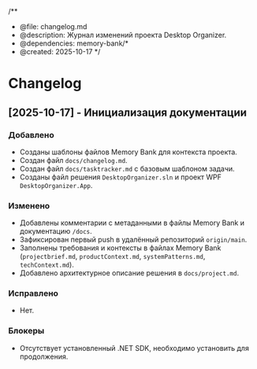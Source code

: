 /**
 * @file: changelog.md
 * @description: Журнал изменений проекта Desktop Organizer.
 * @dependencies: memory-bank/*
 * @created: 2025-10-17
 */

# Changelog

## [2025-10-17] - Инициализация документации

### Добавлено
- Созданы шаблоны файлов Memory Bank для контекста проекта.
- Создан файл `docs/changelog.md`.
- Создан файл `docs/tasktracker.md` с базовым шаблоном задачи.
- Созданы файл решения `DesktopOrganizer.sln` и проект WPF `DesktopOrganizer.App`.

### Изменено
- Добавлены комментарии с метаданными в файлы Memory Bank и документацию `/docs`.
- Зафиксирован первый push в удалённый репозиторий `origin/main`.
- Заполнены требования и контексты в файлах Memory Bank (`projectbrief.md`, `productContext.md`, `systemPatterns.md`, `techContext.md`).
- Добавлено архитектурное описание решения в `docs/project.md`.

### Исправлено
- Нет.

### Блокеры
- Отсутствует установленный .NET SDK, необходимо установить для продолжения.
